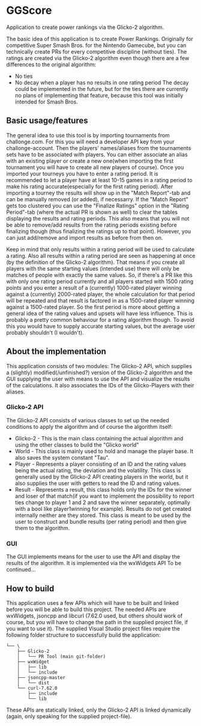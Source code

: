 # GGScore
Application to create power rankings via the Glicko-2 algorithm.

The basic idea of this application is to create Power Rankings.
Originally for competitive Super Smash Bros. for the Nintendo Gamecube, but you can technically create PRs for every competitive discipline (without ties).
The ratings are created via the Glicko-2 algorithm even though there are a few differences to the original algorithm:
  - No ties
  - No decay when a player has no results in one rating period
The decay could be implemented in the future, but for the ties there are currently no plans of implementing that feature,
because this tool was initially intended for Smash Bros.

## Basic usage/features

The general idea to use this tool is by importing tournaments from challonge.com. For this you will need a developer API key from your challonge-account.
Then the players' names/aliases from the tournaments sets have to be associated with players. You can either associate an alias with an existing player or create a new one(when importing the first tournament you will have to create all new players of course).
Once you imported your tourneys you have to enter a rating period. It is recommended to let a player have at least 10-15 games in a rating period to make his rating accurate(especially for the first rating period).
After importing a tourney the results will show up in the "Match Report"-tab and can be manually removed (or added), if necessarry. 
If the "Match Report" gets too clustered you can use the "Finalize Ratings" option in the "Rating Period"-tab (where the actual PR is shown as well) to clear the tables displaying the results and rating periods. This also means that you will not be able to remove/add results from the rating periods existing before finalizing though (thus finalizing the ratings up to that point). However, you can just add/remove and import results as before from then on.

Keep in mind that only results within a rating period will be used to calculate a rating.
 Also all results within a rating period are seen as happening at once (by the definition of the Glicko-2 algorithm). That means if you create all players with the same starting values (intended use) there will only be matches of people with exactly the same values. So, if there's a PR like this with only one rating period currently and all players started with 1500 rating points and you enter a result of a (currently) 1000-rated player winning against a (currently) 2000-rated player, the whole calculation for that period will be repeated and that result is factored in as a 1500-rated player winning against a 1500-rated player. 
 So the first period is more about getting a general idea of the rating values and upsets will have less influence. 
 This is probably a pretty common behaviour for a rating algorithm though. To avoid this you would have to supply accurate starting values, but the average user probably shouldn't (I wouldn't).
 
 
## About the implementation
 
 This application consists of two modules: The Glicko-2 API, which supplies a (slightly) modified(/unfinished?) version of the Glicko-2 algorithm and the GUI supplying the user with means to use the API and visualize the results of the calculations. It also associates the IDs of the Glicko-Players with their aliases.
 
 ### Glicko-2 API
 
 The Glicko-2 API consists of various classes to set up the needed conditions to apply the algorithm and of course the algorithm itself:
 
 - Glicko-2 -
This is the main class containing the actual algorithm and using the other classes to build the "Glicko world"
 - World -
 This class is mainly used to hold and manage the player base. It also saves the system constant "Tau".
 - Player -
 Represents a player consisting of an ID and the rating values being the actual rating, the deviation and the volatility.
 This class is generally used by the Glicko-2 API creating players in the world, but it also supplies the user with getters to read the ID and rating values.
 - Result -
 Represents a result, this class holds only the IDs for the winner and loser of that match(if you want to implement the possibility to report ties change to player 1 and 2 and save the winner separately, optimally with a bool like player1winning for example).
 Results do not get created internally neither are they stored. This class is meant to be used by the user to construct and bundle results (per rating period) and then give them to the algorithm.
 
 ### GUI
 
 The GUI implements means for the user to use the API and display the results of the algorithm.
 It is implemented via the wxWidgets API
 To be continued...
 
 
 ## How to build
 
 This application uses a few APIs which will have to be built and linked before you will be able to build this project.
 The needed APIs are wxWidgets, jsoncpp and libcurl (7.62.0 used, but others should work of course, but you will have to change the path in the supplied project file, if you want to use it).
 The supplied Visual Studio project files require the following folder structure to successfully build the application:
 
 ```
 └── \
     ├── Glicko-2
     │   └── PR Tool (main git-folder)
     ├── wxWidget
     │   ├── lib
     │   └── include
     ├── jsoncpp-master
     │   └── dist
     └── curl-7.62.0
         ├── include
         └── lib
```
 These APIs are statically linked, only the Glicko-2 API is linked dynamically (again, only speaking for the supplied project-file).
